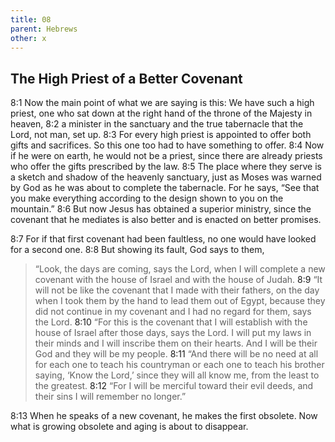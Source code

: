 ```yaml
---
title: 08
parent: Hebrews
other: x
---
```


## The High Priest of a Better Covenant

<a name="8:1">8:1</a> Now the main point of what we are saying is this: We have such a high priest, one who sat down at the right hand of the throne of the Majesty in heaven, <a name="8:2">8:2</a> a minister in the sanctuary and the true tabernacle that the Lord, not man, set up. <a name="8:3">8:3</a> For every high priest is appointed to offer both gifts and sacrifices. So this one too had to have something to offer. <a name="8:4">8:4</a> Now if he were on earth, he would not be a priest, since there are already priests who offer the gifts prescribed by the law. <a name="8:5">8:5</a> The place where they serve is a sketch and shadow of the heavenly sanctuary, just as Moses was warned by God as he was about to complete the tabernacle. For he says, “See that you make everything according to the design shown to you on the mountain.” <a name="8:6">8:6</a> But now Jesus has obtained a superior ministry, since the covenant that he mediates is also better and is enacted on better promises.

<a name="8:7">8:7</a> For if that first covenant had been faultless, no one would have looked for a second one. <a name="8:8">8:8</a> But showing its fault, God says to them,

> “Look, the days are coming, says the Lord, when I will complete a new covenant with the house of Israel and with the house of Judah.
> <a name="8:9">8:9</a> “It will not be like the covenant that I made with their fathers, on the day when I took them by the hand to lead them out of Egypt, because they did not continue in my covenant and I had no regard for them, says the Lord.
> <a name="8:10">8:10</a> “For this is the covenant that I will establish with the house of Israel after those days, says the Lord. I will put my laws in their minds and I will inscribe them on their hearts. And I will be their God and they will be my people.
> <a name="8:11">8:11</a> “And there will be no need at all for each one to teach his countryman or each one to teach his brother saying, ‘Know the Lord,’ since they will all know me, from the least to the greatest.
> <a name="8:12">8:12</a> “For I will be merciful toward their evil deeds, and their sins I will remember no longer.”

<a name="8:13">8:13</a> When he speaks of a new covenant, he makes the first obsolete. Now what is growing obsolete and aging is about to disappear.
